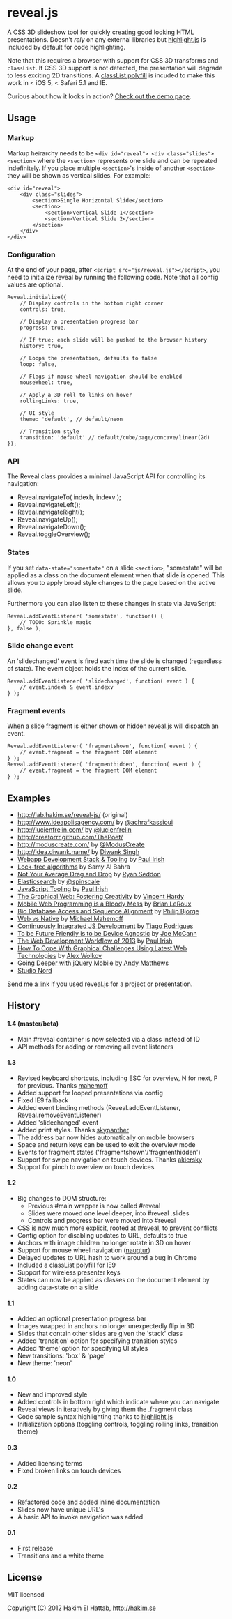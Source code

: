 # reveal.js

A CSS 3D slideshow tool for quickly creating good looking HTML presentations. Doesn't _rely_ on any external libraries but [highlight.js](http://softwaremaniacs.org/soft/highlight/en/description/) is included by default for code highlighting.

Note that this requires a browser with support for CSS 3D transforms and ``classList``. If CSS 3D support is not detected, the presentation will degrade to less exciting 2D transitions. A [classList polyfill](http://purl.eligrey.com/github/classList.js/blob/master/classList.js) is incuded to make this work in < iOS 5, < Safari 5.1 and IE.

Curious about how it looks in action? [Check out the demo page](http://lab.hakim.se/reveal-js/).

## Usage

### Markup

Markup heirarchy needs to be ``<div id="reveal"> <div class="slides"> <section>`` where the ``<section>`` represents one slide and can be repeated indefinitely. If you place multiple ``<section>``'s inside of another ``<section>`` they will be shown as vertical slides. For example:

```
<div id="reveal">
	<div class="slides"> 
		<section>Single Horizontal Slide</section>
		<section>
			<section>Vertical Slide 1</section>
			<section>Vertical Slide 2</section>
		</section>
	</div>
</div>
```

### Configuration

At the end of your page, after ``<script src="js/reveal.js"></script>``, you need to initialize reveal by running the following code. Note that all config values are optional.

```
Reveal.initialize({
	// Display controls in the bottom right corner
	controls: true,

	// Display a presentation progress bar
	progress: true,

	// If true; each slide will be pushed to the browser history
	history: true,

	// Loops the presentation, defaults to false
	loop: false,

	// Flags if mouse wheel navigation should be enabled
	mouseWheel: true,

	// Apply a 3D roll to links on hover
	rollingLinks: true,

	// UI style
	theme: 'default', // default/neon

	// Transition style
	transition: 'default' // default/cube/page/concave/linear(2d)
});
```

### API

The Reveal class provides a minimal JavaScript API for controlling its navigation:

- Reveal.navigateTo( indexh, indexv );
- Reveal.navigateLeft();
- Reveal.navigateRight();
- Reveal.navigateUp();
- Reveal.navigateDown();
- Reveal.toggleOverview();

### States

If you set ``data-state="somestate"`` on a slide ``<section>``, "somestate" will be applied as a class on the document element when that slide is opened. This allows you to apply broad style changes to the page based on the active slide.

Furthermore you can also listen to these changes in state via JavaScript:

```
Reveal.addEventListener( 'somestate', function() {
	// TODO: Sprinkle magic
}, false );
```

### Slide change event

An 'slidechanged' event is fired each time the slide is changed (regardless of state). The event object holds the index of the current slide.

```
Reveal.addEventListener( 'slidechanged', function( event ) {
	// event.indexh & event.indexv
} );
```

### Fragment events

When a slide fragment is either shown or hidden reveal.js will dispatch an event.

```
Reveal.addEventListener( 'fragmentshown', function( event ) {
	// event.fragment = the fragment DOM element
} );
Reveal.addEventListener( 'fragmenthidden', function( event ) {
	// event.fragment = the fragment DOM element
} );
```


## Examples

* http://lab.hakim.se/reveal-js/ (original)
* http://www.ideapolisagency.com/ by [@achrafkassioui](http://twitter.com/achrafkassioui)
* http://lucienfrelin.com/ by [@lucienfrelin](http://twitter.com/lucienfrelin)
* http://creatorrr.github.com/ThePoet/
* http://moduscreate.com/ by [@ModusCreate](https://twitter.com/ModusCreate)
* http://idea.diwank.name/ by [Diwank Singh](http://diwank.name/)
* [Webapp Development Stack & Tooling](http://dl.dropbox.com/u/39519/talks/jquk-tooling%2Bappstack/index.html) by [Paul Irish](https://github.com/paulirish)
* [Lock-free algorithms](http://concurrencykit.org/presentations/lockfree_introduction/) by Samy Al Bahra
* [Not Your Average Drag and Drop](http://www.thecssninja.com/talks/not_your_average_dnd/) by [Ryan Seddon](https://github.com/ryanseddon)
* [Elasticsearch](http://spinscale.github.com/elasticsearch/2012-03-jugm.html) by [@spinscale](http://twitter.com/spinscale)
* [JavaScript Tooling](http://dl.dropbox.com/u/39519/talks/jsconf-tools/index.html) by [Paul Irish](https://github.com/paulirish)
* [The Graphical Web: Fostering Creativity](http://vhardy.github.com/presentations/html5-community-meet-up-2012/) by [Vincent Hardy](https://github.com/vhardy)
* [Mobile Web Programming is a Bloody Mess](http://westcoastlogic.com/slides/debug-mobile/) by [Brian LeRoux](https://github.com/brianleroux)
* [Bio Database Access and Sequence Alignment](http://www.philipbjorge.com/bioinformatics-presentation/) by [Philip Bjorge](https://github.com/philipbjorge)
* [Web vs Native](http://prez.mahemoff.com/state-native/) by [Michael Mahemoff](https://github.com/mahemoff)
* [Continuously Integrated JS Development](http://trodrigues.net/presentations/buster-ci/) by [Tiago Rodrigues](https://github.com/trodrigues)
* [To be Future Friendly is to be Device Agnostic](http://dl.dropbox.com/u/409429/presentations/toster-2012/index.html) by [Joe McCann](https://github.com/joemccann)
* [The Web Development Workflow of 2013](http://dl.dropbox.com/u/39519/talks/fluent/index.html) by [Paul Irish](https://github.com/paulirish)
* [How To Cope With Graphical Challenges Using Latest Web Technologies](http://alexw.me/playground/slideshows/w3c_netcraft/) by [Alex Wolkov](https://github.com/altryne)
* [Going Deeper with jQuery Mobile](http://andymatthews.net/downloads/presentations/going-deeper-with-jquery-mobile/) by [Andy Matthews](https://github.com/commadelimited)
* [Studio Nord](http://studionord.org)


[Send me a link](http://hakim.se/about/contact) if you used reveal.js for a project or presentation.


## History

#### 1.4 (master/beta)
- Main #reveal container is now selected via a class instead of ID
- API methods for adding or removing all event listeners

#### 1.3
- Revised keyboard shortcuts, including ESC for overview, N for next, P for previous. Thanks [mahemoff](https://github.com/mahemoff)
- Added support for looped presentations via config
- Fixed IE9 fallback
- Added event binding methods (Reveal.addEventListener, Reveal.removeEventListener)
- Added 'slidechanged' event
- Added print styles. Thanks [skypanther](https://github.com/skypanther)
- The address bar now hides automatically on mobile browsers
- Space and return keys can be used to exit the overview mode
- Events for fragment states ('fragmentshown'/'fragmenthidden')
- Support for swipe navigation on touch devices. Thanks [akiersky](https://github.com/akiersky)
- Support for pinch to overview on touch devices

#### 1.2

- Big changes to DOM structure:
  - Previous #main wrapper is now called #reveal
  - Slides were moved one level deeper, into #reveal .slides
  - Controls and progress bar were moved into #reveal
- CSS is now much more explicit, rooted at #reveal, to prevent conflicts
- Config option for disabling updates to URL, defaults to true
- Anchors with image children no longer rotate in 3D on hover
- Support for mouse wheel navigation ([naugtur](https://github.com/naugtur))
- Delayed updates to URL hash to work around a bug in Chrome
- Included a classList polyfill for IE9
- Support for wireless presenter keys
- States can now be applied as classes on the document element by adding data-state on a slide

#### 1.1

- Added an optional presentation progress bar
- Images wrapped in anchors no longer unexpectedly flip in 3D
- Slides that contain other slides are given the 'stack' class
- Added 'transition' option for specifying transition styles
- Added 'theme' option for specifying UI styles
- New transitions: 'box' & 'page'
- New theme: 'neon'

#### 1.0

- New and improved style
- Added controls in bottom right which indicate where you can navigate
- Reveal views in iteratively by giving them the .fragment class
- Code sample syntax highlighting thanks to [highlight.js](http://softwaremaniacs.org/soft/highlight/en/description/)
- Initialization options (toggling controls, toggling rolling links, transition theme)

#### 0.3

- Added licensing terms
- Fixed broken links on touch devices

#### 0.2

- Refactored code and added inline documentation
- Slides now have unique URL's
- A basic API to invoke navigation was added

#### 0.1

- First release
- Transitions and a white theme

## License

MIT licensed

Copyright (C) 2012 Hakim El Hattab, http://hakim.se